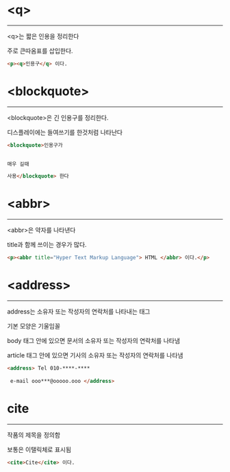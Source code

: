 # \<q>
----------

\<q>는 짧은 인용을 정리한다

주로 큰따옴표를 삽입한다.

```html
<p><q>인용구</q> 이다.
```

# \<blockquote>
--------------

\<blockquote>은 긴 인용구를 정리한다.

디스플레이에는 들여쓰기를 한것처럼 나타난다

```html
<blockquote>인용구가
 

매우 길때

사용</blockquote> 한다
```
# \<abbr>
---------------
\<abbr>은 약자를 나타낸다

title과 함께 쓰이는 경우가 많다.

```html
<p><abbr title="Hyper Text Markup Language"> HTML </abbr> 이다.</p>
```

# \<address>
-----------------
address는 소유자 또는 작성자의 연락처를 나타내는 태그

기본 모양은 기울임꼴

body 태그 안에 있으면 문서의 소유자 또는 작성자의 연락처를 나타냄

article 태그 안에 있으면 기사의 소유자 또는 작성자의 연락처를 나타냄

```html
<address> Tel 010-****-****
  
 e-mail ooo***@ooooo.ooo </address> 
 ```

# cite
---------

작품의 제목을 정의함

보통은 이탤릭체로 표시됨

```html
<cite>Cite</cite> 이다.
```
